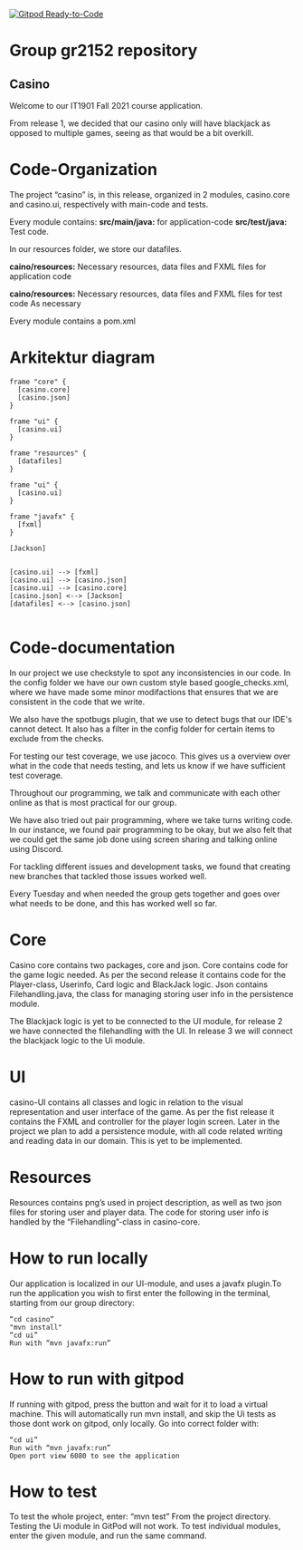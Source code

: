[![Gitpod Ready-to-Code](https://img.shields.io/badge/Gitpod-Ready--to--Code-green?logo=gitpod)](https://gitpod.stud.ntnu.no/#https://gitlab.stud.idi.ntnu.no/it1901/groups-2021/gr2152/gr2152)

# Group gr2152 repository

## Casino

Welcome to our IT1901 Fall 2021 course application.

From release 1, we decided that our casino only will have blackjack as opposed to multiple games, seeing as that would be a bit overkill.

# Code-Organization

The project “casino” is, in this release, organized in 2 modules, casino.core and casino.ui, respectively with main-code and tests.

Every module contains:
**src/main/java:** for application-code
**src/test/java:** Test code.

In our resources folder, we store our datafiles.

**caino/resources:** Necessary resources, data files and FXML files for application code

**caino/resources:** Necessary resources, data files and FXML files for test code
As necessary

Every module contains a pom.xml

# Arkitektur diagram

```plantuml
frame "core" {
  [casino.core]
  [casino.json]
}

frame "ui" {
  [casino.ui]
}

frame "resources" {
  [datafiles]
}

frame "ui" {
  [casino.ui]
}

frame "javafx" {
  [fxml]
}

[Jackson]


[casino.ui] --> [fxml]
[casino.ui] --> [casino.json]
[casino.ui] --> [casino.core]
[casino.json] <--> [Jackson]
[datafiles] <--> [casino.json]


```

# Code-documentation

In our project we use checkstyle to spot any inconsistencies in our code.
In the config folder we have our own custom style based google_checks.xml, where we have made some minor modifactions that ensures that we are consistent in the code that we write.

We also have the spotbugs plugin, that we use to detect bugs that our IDE's cannot detect. It also has a filter in the config folder for certain items to exclude from the checks.

For testing our test coverage, we use jacoco. This gives us a overview over what in the code that needs testing, and lets us know if we have sufficient test coverage.

Throughout our programming, we talk and communicate with each other online as that is most practical for our group.

We have also tried out pair programming, where we take turns writing code. In our instance, we found pair programming to be okay, but we also felt that we could get the same job done using screen sharing and talking online using Discord.

For tackling different issues and development tasks, we found that creating new branches that tackled those issues worked well.

Every Tuesday and when needed the group gets together and goes over what needs to be done, and this has worked well so far.

# Core

Casino core contains two packages, core and json.
Core contains code for the game logic needed. As per the second release it contains code for the Player-class, Userinfo, Card logic and BlackJack logic.
Json contains Filehandling.java, the class for managing storing user info in the persistence module.

The Blackjack logic is yet to be connected to the UI module, for release 2 we have connected the filehandling with the UI. In release 3 we will connect the blackjack logic to the Ui module.

# UI

casino-UI contains all classes and logic in relation to the visual representation and user interface of the game. As per the fist release it contains the FXML and controller for the player login screen.
Later in the project we plan to add a persistence module, with all code related writing and reading data in our domain. This is yet to be implemented.

# Resources

Resources contains png’s used in project description, as well as two json files for storing user and player data. The code for storing user info is handled by the “Filehandling”-class in casino-core.

# How to run locally

Our application is localized in our UI-module, and uses a javafx plugin.To run the application you wish to first enter the following in the terminal, starting from our group directory:

    “cd casino”
    "mvn install"
    “cd ui”
    Run with “mvn javafx:run”

# How to run with gitpod

If running with gitpod, press the button and wait for it to load a virtual machine.
This will automatically run mvn install, and skip the Ui tests as those dont work on gitpod, only locally.
Go into correct folder with:

    “cd ui”
    Run with “mvn javafx:run”
    Open port view 6080 to see the application

# How to test

To test the whole project, enter:
“mvn test”
From the project directory.
Testing the Ui module in GitPod will not work.
To test individual modules, enter the given module, and run the same command.
